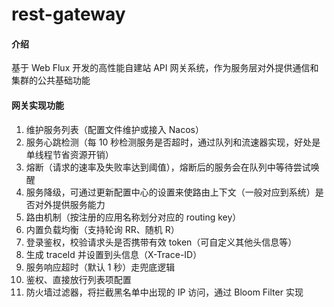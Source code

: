 # rest-gateway

#### 介绍

基于 Web Flux 开发的高性能自建站 API 网关系统，作为服务层对外提供通信和集群的公共基础功能


#### 网关实现功能

1. 维护服务列表（配置文件维护或接入 Nacos）
2. 服务心跳检测（每 10 秒检测服务是否超时，通过队列和流速器实现，好处是单线程节省资源开销）
3. 熔断（请求的速率及失败率达到阈值），熔断后的服务会在队列中等待尝试唤醒
4. 服务降级，可通过更新配置中心的设置来使路由上下文（一般对应到系统）是否对外提供服务能力
5. 路由机制（按注册的应用名称划分对应的 routing key）
6. 内置负载均衡（支持轮询 RR、随机 R）
7. 登录鉴权，校验请求头是否携带有效 token（可自定义其他头信息等）
8. 生成 traceId 并设置到头信息（X-Trace-ID）
9. 服务响应超时（默认 1 秒）走兜底逻辑
10. 鉴权、直接放行列表项配置
11. 防火墙过滤器，将拦截黑名单中出现的 IP 访问，通过 Bloom Filter 实现
